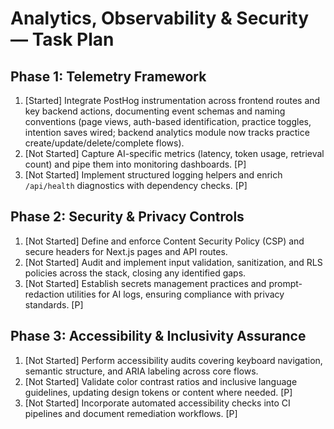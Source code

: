 # Analytics, Observability & Security — Task Plan

## Phase 1: Telemetry Framework
1. [Started] Integrate PostHog instrumentation across frontend routes and key backend actions, documenting event schemas and naming conventions (page views, auth-based identification, practice toggles, intention saves wired; backend analytics module now tracks practice create/update/delete/complete flows).
2. [Not Started] Capture AI-specific metrics (latency, token usage, retrieval count) and pipe them into monitoring dashboards. [P]
3. [Not Started] Implement structured logging helpers and enrich `/api/health` diagnostics with dependency checks. [P]

## Phase 2: Security & Privacy Controls
1. [Not Started] Define and enforce Content Security Policy (CSP) and secure headers for Next.js pages and API routes.
2. [Not Started] Audit and implement input validation, sanitization, and RLS policies across the stack, closing any identified gaps.
3. [Not Started] Establish secrets management practices and prompt-redaction utilities for AI logs, ensuring compliance with privacy standards. [P]

## Phase 3: Accessibility & Inclusivity Assurance
1. [Not Started] Perform accessibility audits covering keyboard navigation, semantic structure, and ARIA labeling across core flows.
2. [Not Started] Validate color contrast ratios and inclusive language guidelines, updating design tokens or content where needed. [P]
3. [Not Started] Incorporate automated accessibility checks into CI pipelines and document remediation workflows. [P]

